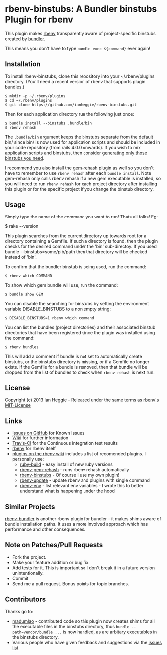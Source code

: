 # rbenv-binstubs: A Bundler binstubs Plugin for rbenv

This plugin makes [rbenv](http://rbenv.org/) transparently
aware of project-specific binstubs created by [bundler](http://gembundler.com/).

This means you don't have to type `bundle exec ${command}` ever again!

## Installation

To install rbenv-binstubs, clone this repository into your ~/.rbenv/plugins directory. (You'll need a recent version of rbenv that supports plugin bundles.)

    $ mkdir -p ~/.rbenv/plugins
    $ cd ~/.rbenv/plugins
    $ git clone https://github.com/ianheggie/rbenv-binstubs.git 

Then for each application directory run the following just once:

    $ bundle install --binstubs .bundle/bin
    $ rbenv rehash

The `.bundle/bin` argument keeps the binstubs separate from the default bin/ since bin/ is now used for application scripts and should be included in your code repository (from rails 4.0.0 onwards). If you wish to mix application scripts and binstubs, then consider [generating only those binstubs you need](https://coderwall.com/p/vhfxia).

I recommend you also install the [gem-rehash](https://github.com/sstephenson/rbenv-gem-rehash) plugin as well so you don't have to remember to use `rbenv rehash` after each `bundle install`. Note gem-rehash only calls rbenv rehash if a new gem executable is installed, so you will need to run `rbenv rehash` for each project directory after installing this plugin or for the specific project if you change the binstub directory.

## Usage

Simply type the name of the command you want to run! Thats all folks! Eg:

   $ rake --version

This plugin searches from the current directory up towards root for a directory containing a Gemfile.
If such a directory is found, then the plugin checks for the desired command under the 'bin' sub-directoy.
If you used bundle --binstubs=some/pib/path then that directory will be checked instead of 'bin'.

To confirm that the bundler binstub is being used, run the command:

    $ rbenv which COMMAND

To show which gem bundle will use, run the command:

    $ bundle show GEM

You can disable the searching for binstubs by setting the environment variable DISABLE\_BINSTUBS to a non empty string:

    $ DISABLE_BINSTUBS=1 rbenv which command

You can list the bundles (project directories) and their associated binstub directories that have been registered since the plugin was installed using the command:
    
    $ rbenv bundles

This will add a comment if bundle is not set to automatically create binstubs, or the binstubs directory is missing, or if a Gemfile no longer exists. If the Gemfile for a bundle is removed, then that bundle will be dropped from the list of bundles to check when `rbenv rehash` is next run.

## License

Copyright (c) 2013 Ian Heggie - Released under the same terms as [rbenv's MIT-License](https://github.com/sstephenson/rbenv#license)

## Links

* [Issues on GitHub](https://github.com/ianheggie/rbenv-binstubs/issues) for Known Issues
* [Wiki](https://github.com/ianheggie/rbenv-binstubs/wiki) for further information
* [Travis-CI](https://travis-ci.org/ianheggie/rbenv-binstubs) for the Continuous integration test results
* [rbenv](https://github.com/sstephenson/rbenv) for rbenv itself
* [plugins on the rbenv wiki](https://github.com/sstephenson/rbenv/wiki/Plugins) includes a list of recomended plugins. I personally use:
  * [ruby-build](https://github.com/sstephenson/ruby-build) - easy install of new ruby versions
  * [rbenv-gem-rehash](https://github.com/sstephenson/rbenv-gem-rehash) - runs rbenv rehash automatically
  * [rbenv-binstubs](https://github.com/ianheggie/rbenv-binstubs) - Of course I use my own plugin!
  * [rbenv-update](https://github.com/rkh/rbenv-update) - update rbenv and plugins with single command
  * [rbenv-env](https://github.com/ianheggie/rbenv-env) - list relevant env variables - I wrote this to better understand what is happening under the hood

## Similar Projects

[rbenv-bundler](https://github.com/carsomyr/rbenv-bundler) is another rbenv plugin for bundler - it makes shims aware of bundle installation paths. It uses a more involved approach which has performance and other consequences.

## Note on Patches/Pull Requests
 
* Fork the project.
* Make your feature addition or bug fix.
* Add tests for it. This is important so I don't break it in a
  future version unintentionally.
* Commit
* Send me a pull request. Bonus points for topic branches.

## Contributors

Thanks go to:

* [madumlao](https://github.com/madumlao) - contributed code so this plugin now creates shims for all the executable files in the binstubs directory, thus `bundle --path=vendor/bundle ...` is now handled, as are arbitary executables in the binstubs directory.
* Various people who have given feedback and suggestions via the [issues list](https://github.com/ianheggie/rbenv-binstubs/issues)

